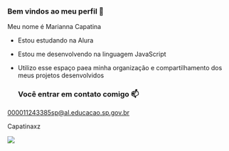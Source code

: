 ### Bem vindos ao meu perfil 💙

Meu nome é Marianna Capatina 

- Estou estudando na Alura 
- Estou me desenvolvendo na linguagem JavaScript
- Utilizo esse espaço paea minha organização e compartilhamento dos meus projetos desenvolvidos

  ### Você entrar em contato comigo 📫

 000011243385sp@al.educacao.sp.gov.br 
 
  Capatinaxz


![](https://media1.tenor.com/m/vl8gB4jXlfAAAAAC/hugs-love.gif)

  
